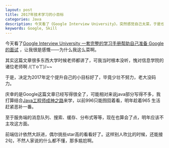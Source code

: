 ```yaml
---
layout: post
title: 2017年技术学习的小目标
categories: Java
description: 今天看了《Google Interview University》，突然感觉自己太菜，于是也定个小目标好了。
keywords: Google, Skill
---
```


今天看了[Google Interview University 一套完整的学习手册帮助自己准备 Google 的面试](https://github.com/jwasham/google-interview-university/blob/master/README-cn.md) ，让我很是感慨——为什么我这么菜啊。

其实这篇文章很多东西大学时候老师都讲了，可我当时根本没听，愧对信息学院的诸位老师啊 /(ㄒoㄒ)/~~

于是，决定为2017年定个提升自己的小目标好了，毕竟少壮不努力，老大没码力。

庆幸的是Google这篇文章已经写得很全了，可能相对来说java部分写得不多，我打算结合[Java工程师成神之路](http://www.hollischuang.com/archives/489)来学，以前996只能囫囵着看，明年趁着965
生活赶紧恶补一番。

至于服务端的消息队列、搜索、缓存、分布式等等，现在也算会了点，明年应该不主攻这方面。

前端估计依然大跃进，偶尔挑些star高的看看好了。这样别人吹比的时候，还能接2句，不然人家说的什么都不懂，那多尴尬啊。

